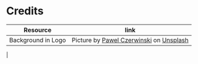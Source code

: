 ﻿# Credits
| Resource | link |
| --- | --- |
| Background in Logo | Picture by [Pawel Czerwinski](https://unsplash.com/@pawel_czerwinski?utm_source=unsplash&utm_medium=referral&utm_content=creditCopyText) on [Unsplash](https://unsplash.com/es/fotos/aNN7cWjfiqM?utm_source=unsplash&utm_medium=referral&utm_content=creditCopyText)
   |